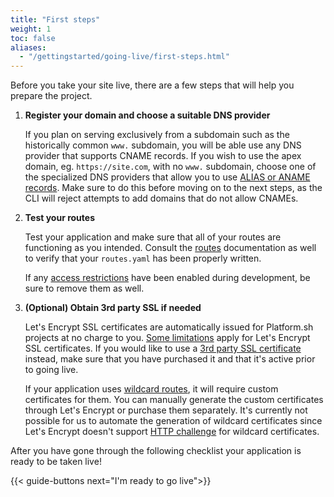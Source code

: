 ```yaml
---
title: "First steps"
weight: 1
toc: false
aliases:
  - "/gettingstarted/going-live/first-steps.html"
---
```


Before you take your site live, there are a few steps that will help you prepare the project.

1. **Register your domain and choose a suitable DNS provider**

    If you plan on serving exclusively from a subdomain such as the historically common `www.` subdomain, you will be able use any DNS provider that supports CNAME records. If you wish to use the apex domain, eg. `https://site.com`, with no `www.` subdomain, choose one of the specialized DNS providers that allow you to use [ALIAS or ANAME records](/domains/steps/dns.md). Make sure to do this before moving on to the next steps, as the CLI will reject attempts to add domains that do not allow CNAMEs.

2. **Test your routes**

    Test your application and make sure that all of your routes are functioning as you intended. Consult the [routes](/configuration/routes/_index.md) documentation as well to verify that your `routes.yaml` has been properly written.

    If any [access restrictions](/administration/web/configure-environment.md#http-access-control) have been enabled during development, be sure to remove them as well.

3. **(Optional) Obtain 3rd party SSL if needed**

    Let's Encrypt SSL certificates are automatically issued for Platform.sh projects at no charge to you. [Some limitations](/configuration/routes/https.md#limitations) apply for Let's Encrypt SSL certificates. If you would like to use a [3rd party SSL certificate](/domains/steps/tls.md) instead, make sure that you have purchased it and that it's active prior to going live.

    If your application uses [wildcard routes](/domains/steps/tls.md), it will require custom certificates for them. You can manually generate the custom certificates through Let's Encrypt or purchase them separately. It's currently not possible for us to automate the generation of wildcard certificates since Let's Encrypt doesn't support [HTTP challenge](https://letsencrypt.org/docs/challenge-types/) for wildcard certificates.

After you have gone through the following checklist your application is ready to be taken live!

{{< guide-buttons next="I'm ready to go live">}}
